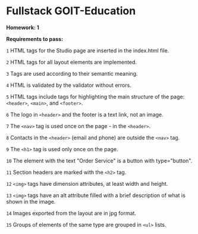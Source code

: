 # Fullstack GOIT-Education
**Homework: 1**


**Requirements to pass:**

`1` HTML tags for the Studio page are inserted in the index.html file.

`2` HTML tags for all layout elements are implemented.

`3` Tags are used according to their semantic meaning.

`4` HTML is validated by the validator without errors.

`5` HTML tags include tags for highlighting the main structure of the page: `<header>`, `<main>`, and `<footer>`.

`6` The logo in `<header>` and the footer is a text link, not an image.

`7` The `<nav>` tag is used once on the page - in the `<header>`.

`8` Contacts in the `<header>` (email and phone) are outside the `<nav>` tag.

`9` The `<h1>` tag is used only once on the page.

`10` The element with the text "Order Service" is a button with type="button".

`11` Section headers are marked with the `<h2>` tag.

`12` `<img>` tags have dimension attributes, at least width and height.

`13` `<img>` tags have an alt attribute filled with a brief description of what is shown in the image.

`14` Images exported from the layout are in jpg format.

`15` Groups of elements of the same type are grouped in `<ul>` lists.

